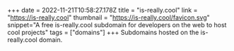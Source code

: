+++
date = 2022-11-21T10:58:27.178Z
title = "is-really.cool"
link = "https://is-really.cool"
thumbnail = "https://is-really.cool/favicon.svg"
snippet="A free is-really.cool subdomain for developers on the web to host cool projects"
tags = ["domains"]
+++
Subdomains hosted on the is-really.cool domain.

